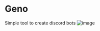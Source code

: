 # Geno
 Simple tool to create discord bots
![image](https://user-images.githubusercontent.com/84285640/199588701-811e9335-ae15-432d-a4cd-c89468bbd03e.png)
